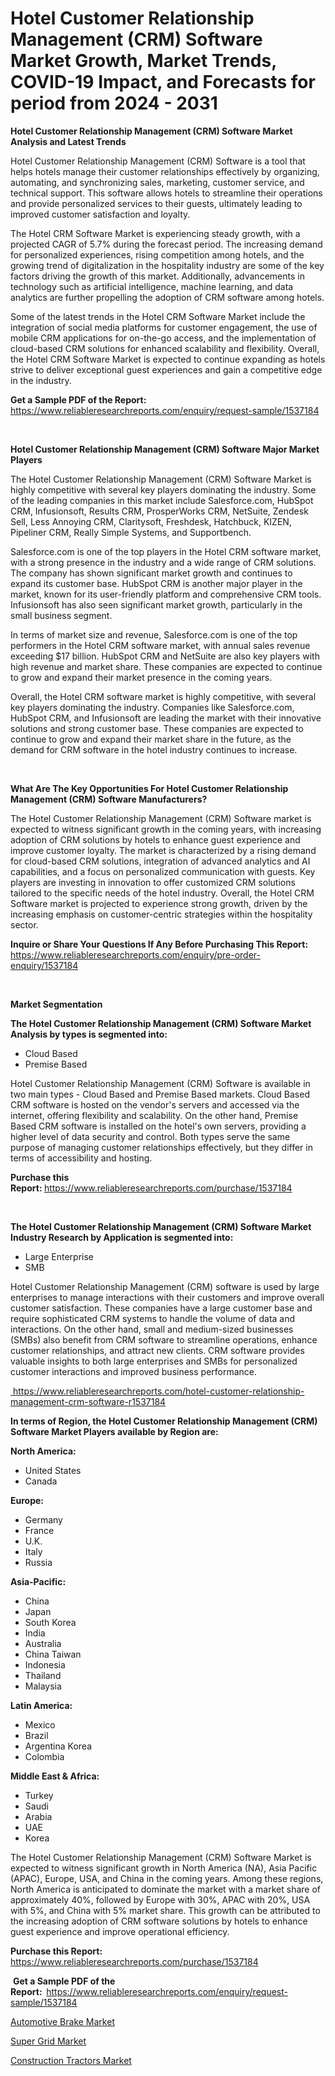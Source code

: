 <p><h1>Hotel Customer Relationship Management (CRM) Software Market Growth, Market Trends, COVID-19 Impact, and Forecasts for period from 2024 - 2031</h1></p><p><strong>Hotel Customer Relationship Management (CRM) Software Market Analysis and Latest Trends</strong></p>
<p><p>Hotel Customer Relationship Management (CRM) Software is a tool that helps hotels manage their customer relationships effectively by organizing, automating, and synchronizing sales, marketing, customer service, and technical support. This software allows hotels to streamline their operations and provide personalized services to their guests, ultimately leading to improved customer satisfaction and loyalty.</p><p>The Hotel CRM Software Market is experiencing steady growth, with a projected CAGR of 5.7% during the forecast period. The increasing demand for personalized experiences, rising competition among hotels, and the growing trend of digitalization in the hospitality industry are some of the key factors driving the growth of this market. Additionally, advancements in technology such as artificial intelligence, machine learning, and data analytics are further propelling the adoption of CRM software among hotels.</p><p>Some of the latest trends in the Hotel CRM Software Market include the integration of social media platforms for customer engagement, the use of mobile CRM applications for on-the-go access, and the implementation of cloud-based CRM solutions for enhanced scalability and flexibility. Overall, the Hotel CRM Software Market is expected to continue expanding as hotels strive to deliver exceptional guest experiences and gain a competitive edge in the industry.</p></p>
<p><strong>Get a Sample PDF of the Report:&nbsp;</strong> <a href="https://www.reliableresearchreports.com/enquiry/request-sample/1537184">https://www.reliableresearchreports.com/enquiry/request-sample/1537184</a></p>
<p>&nbsp;</p>
<p><strong>Hotel Customer Relationship Management (CRM) Software Major Market Players</strong></p>
<p><p>The Hotel Customer Relationship Management (CRM) Software Market is highly competitive with several key players dominating the industry. Some of the leading companies in this market include Salesforce.com, HubSpot CRM, Infusionsoft, Results CRM, ProsperWorks CRM, NetSuite, Zendesk Sell, Less Annoying CRM, Claritysoft, Freshdesk, Hatchbuck, KIZEN, Pipeliner CRM, Really Simple Systems, and Supportbench.</p><p>Salesforce.com is one of the top players in the Hotel CRM software market, with a strong presence in the industry and a wide range of CRM solutions. The company has shown significant market growth and continues to expand its customer base. HubSpot CRM is another major player in the market, known for its user-friendly platform and comprehensive CRM tools. Infusionsoft has also seen significant market growth, particularly in the small business segment.</p><p>In terms of market size and revenue, Salesforce.com is one of the top performers in the Hotel CRM software market, with annual sales revenue exceeding $17 billion. HubSpot CRM and NetSuite are also key players with high revenue and market share. These companies are expected to continue to grow and expand their market presence in the coming years.</p><p>Overall, the Hotel CRM software market is highly competitive, with several key players dominating the industry. Companies like Salesforce.com, HubSpot CRM, and Infusionsoft are leading the market with their innovative solutions and strong customer base. These companies are expected to continue to grow and expand their market share in the future, as the demand for CRM software in the hotel industry continues to increase.</p></p>
<p>&nbsp;</p>
<p><strong>What Are The Key Opportunities For Hotel Customer Relationship Management (CRM) Software Manufacturers?</strong></p>
<p><p>The Hotel Customer Relationship Management (CRM) Software market is expected to witness significant growth in the coming years, with increasing adoption of CRM solutions by hotels to enhance guest experience and improve customer loyalty. The market is characterized by a rising demand for cloud-based CRM solutions, integration of advanced analytics and AI capabilities, and a focus on personalized communication with guests. Key players are investing in innovation to offer customized CRM solutions tailored to the specific needs of the hotel industry. Overall, the Hotel CRM Software market is projected to experience strong growth, driven by the increasing emphasis on customer-centric strategies within the hospitality sector.</p></p>
<p><strong>Inquire or Share Your Questions If Any Before Purchasing This Report:</strong> <a href="https://www.reliableresearchreports.com/enquiry/pre-order-enquiry/1537184">https://www.reliableresearchreports.com/enquiry/pre-order-enquiry/1537184</a></p>
<p>&nbsp;</p>
<p><strong>Market Segmentation</strong></p>
<p><strong>The Hotel Customer Relationship Management (CRM) Software Market Analysis by types is segmented into:</strong></p>
<p><ul><li>Cloud Based</li><li>Premise Based</li></ul></p>
<p><p>Hotel Customer Relationship Management (CRM) Software is available in two main types - Cloud Based and Premise Based markets. Cloud Based CRM software is hosted on the vendor's servers and accessed via the internet, offering flexibility and scalability. On the other hand, Premise Based CRM software is installed on the hotel's own servers, providing a higher level of data security and control. Both types serve the same purpose of managing customer relationships effectively, but they differ in terms of accessibility and hosting.</p></p>
<p><strong>Purchase this Report:&nbsp;</strong><a href="https://www.reliableresearchreports.com/purchase/1537184">https://www.reliableresearchreports.com/purchase/1537184</a></p>
<p>&nbsp;</p>
<p><strong>The Hotel Customer Relationship Management (CRM) Software Market Industry Research by Application is segmented into:</strong></p>
<p><ul><li>Large Enterprise</li><li>SMB</li></ul></p>
<p><p>Hotel Customer Relationship Management (CRM) software is used by large enterprises to manage interactions with their customers and improve overall customer satisfaction. These companies have a large customer base and require sophisticated CRM systems to handle the volume of data and interactions. On the other hand, small and medium-sized businesses (SMBs) also benefit from CRM software to streamline operations, enhance customer relationships, and attract new clients. CRM software provides valuable insights to both large enterprises and SMBs for personalized customer interactions and improved business performance.</p></p>
<p><a href="https://www.reliableresearchreports.com/hotel-customer-relationship-management-crm-software-r1537184">&nbsp;https://www.reliableresearchreports.com/hotel-customer-relationship-management-crm-software-r1537184</a></p>
<p><strong>In terms of Region, the Hotel Customer Relationship Management (CRM) Software Market Players available by Region are:</strong></p>
<p>
    <p> <strong> North America: </strong>
        <ul>
            <li>United States</li>
            <li>Canada</li>
        </ul>
        </p> 
    <p> <strong> Europe: </strong>
        <ul>
            <li>Germany</li>
            <li>France</li>
            <li>U.K.</li>
            <li>Italy</li>
            <li>Russia</li>
        </ul>
        </p> 
    <p> <strong> Asia-Pacific: </strong>
        <ul>
            <li>China</li>
            <li>Japan</li>
            <li>South Korea</li>
            <li>India</li>
            <li>Australia</li>
            <li>China Taiwan</li>
            <li>Indonesia</li>
            <li>Thailand</li>
            <li>Malaysia</li>
        </ul>
        </p> 
    <p> <strong> Latin America: </strong>
        <ul>
            <li>Mexico</li>
            <li>Brazil</li>
            <li>Argentina Korea</li>
            <li>Colombia</li>
        </ul>
        </p> 
    <p> <strong> Middle East & Africa: </strong>
        <ul>
            <li>Turkey</li>
            <li>Saudi</li>
            <li>Arabia</li>
            <li>UAE</li>
            <li>Korea</li>
        </ul>
    </p>
    </p>
<p><p>The Hotel Customer Relationship Management (CRM) Software Market is expected to witness significant growth in North America (NA), Asia Pacific (APAC), Europe, USA, and China in the coming years. Among these regions, North America is anticipated to dominate the market with a market share of approximately 40%, followed by Europe with 30%, APAC with 20%, USA with 5%, and China with 5% market share. This growth can be attributed to the increasing adoption of CRM software solutions by hotels to enhance guest experience and improve operational efficiency.</p></p>
<p><strong>Purchase this Report: </strong><a href="https://www.reliableresearchreports.com/purchase/1537184">https://www.reliableresearchreports.com/purchase/1537184</a></p>
<p>&nbsp;<strong>Get a Sample PDF of the Report:&nbsp;&nbsp;</strong><a href="https://www.reliableresearchreports.com/enquiry/request-sample/1537184">https://www.reliableresearchreports.com/enquiry/request-sample/1537184</a></p>
<p><strong></strong></p>
<p><p><a href="https://www.linkedin.com/pulse/automotive-brake-market-share-amp-new-trends-analysis-report-type-d1aje?trackingId=q9bG6etuMZgKPsOP5kMSCg%3D%3D">Automotive Brake Market</a></p><p><a href="https://www.linkedin.com/pulse/decoding-super-grid-market-metrics-share-trends-growth-e1cne?trackingId=hgemCMVZZiv31f1reSob0Q%3D%3D">Super Grid Market</a></p><p><a href="https://www.linkedin.com/pulse/construction-tractors-market-share-evolution-growth-trends-keyff?trackingId=%2BIbw25mxpYSjcL92VLT4UQ%3D%3D">Construction Tractors Market</a></p></p>